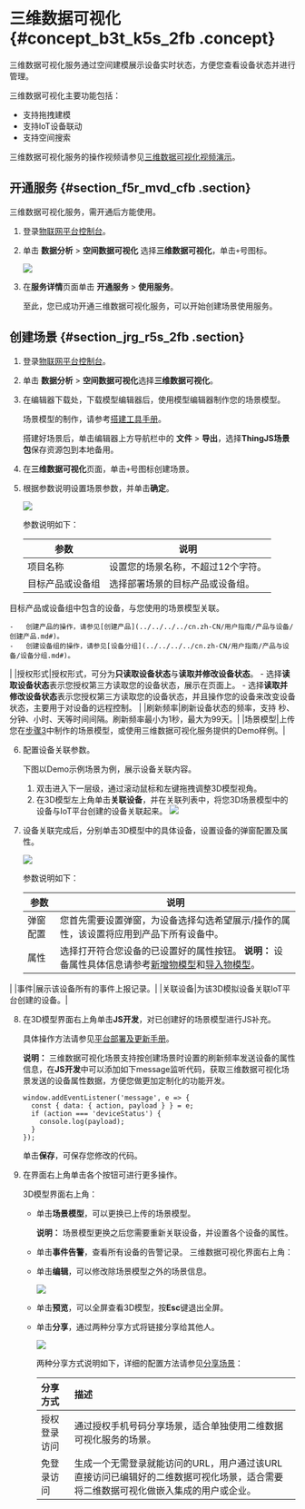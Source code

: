 # 三维数据可视化 {#concept_b3t_k5s_2fb .concept}

三维数据可视化服务通过空间建模展示设备实时状态，方便您查看设备状态并进行管理。

三维数据可视化主要功能包括：

-   支持拖拽建模
-   支持IoT设备联动
-   支持空间搜索

三维数据可视化服务的操作视频请参见[三维数据可视化视频演示](../../../../cn.zh-CN/视频演示/三维数据可视化.md#)。

## 开通服务 {#section_f5r_mvd_cfb .section}

三维数据可视化服务，需开通后方能使用。

1.  登录[物联网平台控制台](https://iot.console.aliyun.com/)。
2.  单击 **数据分析** \> **空间数据可视化** 选择**三维数据可视化**，单击`+`号图标。

    ![](http://static-aliyun-doc.oss-cn-hangzhou.aliyuncs.com/assets/img/155552/156034225344099_zh-CN.png)

3.  在**服务详情**页面单击 **开通服务** \> **使用服务**。

    至此，您已成功开通三维数据可视化服务，可以开始创建场景使用服务。


## 创建场景 {#section_jrg_r5s_2fb .section}

1.  登录[物联网平台控制台](https://iot.console.aliyun.com/)。
2.  单击 **数据分析** \> **空间数据可视化**选择**三维数据可视化**。
3.  在编辑器下载处，下载模型编辑器后，使用模型编辑器制作您的场景模型。

    场景模型的制作，请参考[搭建工具手册](http://docs-aliyun.cn-hangzhou.oss.aliyun-inc.com/assets/attach/91480/cn_zh/1537238846836/CampusBuilder搭建工具用户手册.pdf)。

    搭建好场景后，单击编辑器上方导航栏中的 **文件** \> **导出**，选择**ThingJS场景包**保存资源包到本地备用。

4.  在**三维数据可视化**页面，单击`+`号图标创建场景。
5.  根据参数说明设置场景参数，并单击**确定**。

    ![](http://static-aliyun-doc.oss-cn-hangzhou.aliyuncs.com/assets/img/155552/156034225344100_zh-CN.png)

    参数说明如下：

    |参数|说明|
    |--|--|
    |项目名称|设置您的场景名称，不超过12个字符。|
    |目标产品或设备组| 选择部署场景的目标产品或设备组。

 目标产品或设备组中包含的设备，与您使用的场景模型关联。

    -   创建产品的操作，请参见[创建产品](../../../../cn.zh-CN/用户指南/产品与设备/创建产品.md#)。
    -   创建设备组的操作，请参见[设备分组](../../../../cn.zh-CN/用户指南/产品与设备/设备分组.md#)。
 |
    |授权形式|授权形式，可分为**只读取设备状态**与**读取并修改设备状态**。     -   选择**读取设备状态**表示您授权第三方读取您的设备状态，展示在页面上。
    -   选择**读取并修改设备状态**表示您授权第三方读取您的设备状态，并且操作您的设备来改变设备状态，主要用于对设备的远程控制。
 |
    |刷新频率|刷新设备状态的频率，支持 秒、分钟、小时、天等时间间隔。刷新频率最小为1秒，最大为99天。|
    |场景模型|上传您在[步骤3](#)中制作的场景模型，或使用三维数据可视化服务提供的Demo样例。|

6.  配置设备关联参数。

    下图以Demo示例场景为例，展示设备关联内容。

    1.  双击进入下一层级，通过滚动鼠标和左键拖拽调整3D模型视角。
    2.  在3D模型左上角单击**关联设备**，并在关联列表中，将您3D场景模型中的设备与IoT平台创建的设备关联起来。
    ![](http://static-aliyun-doc.oss-cn-hangzhou.aliyuncs.com/assets/img/155552/156034225444103_zh-CN.png)

7.  设备关联完成后，分别单击3D模型中的具体设备，设置设备的弹窗配置及属性。

    ![](http://static-aliyun-doc.oss-cn-hangzhou.aliyuncs.com/assets/img/155552/156034225444104_zh-CN.png)

    参数说明如下：

    |参数|说明|
    |--|--|
    |弹窗配置|您首先需要设置弹窗，为设备选择勾选希望展示/操作的属性，该设置将应用到产品下所有设备中。|
    |属性|选择打开符合您设备的已设置好的属性按钮。 **说明：** 设备属性具体信息请参考[新增物模型](../../../../cn.zh-CN/用户指南/产品与设备/物模型/新增物模型.md#)和[导入物模型](../../../../cn.zh-CN/用户指南/产品与设备/物模型/导入物模型.md#)。

 |
    |事件|展示该设备所有的事件上报记录。|
    |关联设备|为该3D模拟设备关联IoT平台创建的设备。|

8.  在3D模型界面右上角单击**JS开发**，对已创建好的场景模型进行JS补充。

    具体操作方法请参见[平台部署及更新手册](http://docs-aliyun.cn-hangzhou.oss.aliyun-inc.com/assets/attach/91480/cn_zh/1537238876070/ThingJS%E7%89%A9%E8%81%94%E7%BD%913D%E5%8F%AF%E8%A7%86%E5%8C%96%E5%B9%B3%E5%8F%B0%E9%83%A8%E7%BD%B2%E5%8F%8A%E6%9B%B4%E6%96%B0%E6%96%87%E6%A1%A3.pdf)。

    **说明：** 三维数据可视化场景支持按创建场景时设置的刷新频率发送设备的属性信息，在**JS开发**中可以添加如下message监听代码，获取三维数据可视化场景发送的设备属性数据，方便您做更加定制化的功能开发。

    ``` {#codeblock_8bp_jg8_mmj}
    window.addEventListener('message', e => {
      const { data: { action, payload } } = e;
      if (action === 'deviceStatus') {
        console.log(payload);
      }
    });
    ```

    单击**保存**，可保存您修改的代码。

9.  在界面右上角单击各个按钮可进行更多操作。

    3D模型界面右上角：

    -   单击**场景模型**，可以更换已上传的场景模型。

        **说明：** 场景模型更换之后您需要重新关联设备，并设置各个设备的属性。

    -   单击**事件告警**，查看所有设备的告警记录。
    三维数据可视化界面右上角：

    -   单击**编辑**，可以修改除场景模型之外的场景信息。

        ![](http://static-aliyun-doc.oss-cn-hangzhou.aliyuncs.com/assets/img/155552/156034225544105_zh-CN.png)

    -   单击**预览**，可以全屏查看3D模型，按**Esc**键退出全屏。
    -   单击**分享**，通过两种分享方式将链接分享给其他人。

        ![](http://static-aliyun-doc.oss-cn-hangzhou.aliyuncs.com/assets/img/155550/156034225544083_zh-CN.png)

        两种分享方式说明如下，详细的配置方法请参见[分享场景](cn.zh-CN/空间数据可视化/分享场景.md#)：

        |分享方式|描述|
        |:---|:-|
        |授权登录访问|通过授权手机号码分享场景，适合单独使用二维数据可视化服务的场景。|
        |免登录访问|生成一个无需登录就能访问的URL，用户通过该URL直接访问已编辑好的二维数据可视化场景，适合需要将二维数据可视化做嵌入集成的用户或企业。|


